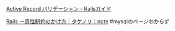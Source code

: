[Active Record バリデーション - Railsガイド](https://railsguides.jp/active_record_validations.html#uniqueness)

[Rails 一意性制約のかけ方｜タケノリ｜note](https://note.com/norio1629/n/ne604267e36fd)
#mysqlのページわからず